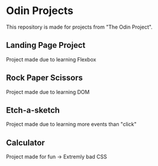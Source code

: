 # Odin Projects
This repository is made for projects from "The Odin Project".

## Landing Page Project
Project made due to learning Flexbox

## Rock Paper Scissors
Project made due to learning DOM
 
## Etch-a-sketch 
Project made due to learning more events than "click"

## Calculator
Project made for fun -> Extremly bad CSS
